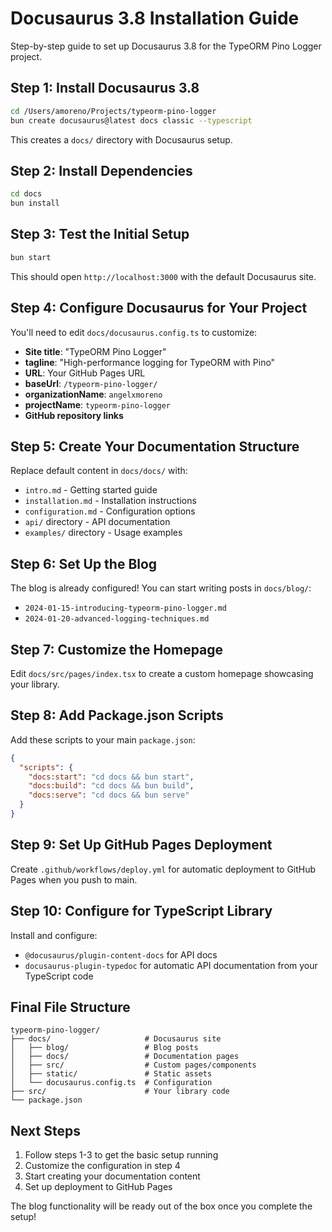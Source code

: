 # Docusaurus 3.8 Installation Guide

Step-by-step guide to set up Docusaurus 3.8 for the TypeORM Pino Logger project.

## **Step 1: Install Docusaurus 3.8**

```bash
cd /Users/amoreno/Projects/typeorm-pino-logger
bun create docusaurus@latest docs classic --typescript
```

This creates a `docs/` directory with Docusaurus setup.

## **Step 2: Install Dependencies**

```bash
cd docs
bun install
```

## **Step 3: Test the Initial Setup**

```bash
bun start
```

This should open `http://localhost:3000` with the default Docusaurus site.

## **Step 4: Configure Docusaurus for Your Project**

You'll need to edit `docs/docusaurus.config.ts` to customize:

- **Site title**: "TypeORM Pino Logger"
- **tagline**: "High-performance logging for TypeORM with Pino"
- **URL**: Your GitHub Pages URL
- **baseUrl**: `/typeorm-pino-logger/`
- **organizationName**: `angelxmoreno`
- **projectName**: `typeorm-pino-logger`
- **GitHub repository links**

## **Step 5: Create Your Documentation Structure**

Replace default content in `docs/docs/` with:
- `intro.md` - Getting started guide
- `installation.md` - Installation instructions
- `configuration.md` - Configuration options
- `api/` directory - API documentation
- `examples/` directory - Usage examples

## **Step 6: Set Up the Blog**

The blog is already configured! You can start writing posts in `docs/blog/`:
- `2024-01-15-introducing-typeorm-pino-logger.md`
- `2024-01-20-advanced-logging-techniques.md`

## **Step 7: Customize the Homepage**

Edit `docs/src/pages/index.tsx` to create a custom homepage showcasing your library.

## **Step 8: Add Package.json Scripts**

Add these scripts to your main `package.json`:

```json
{
  "scripts": {
    "docs:start": "cd docs && bun start",
    "docs:build": "cd docs && bun build",
    "docs:serve": "cd docs && bun serve"
  }
}
```

## **Step 9: Set Up GitHub Pages Deployment**

Create `.github/workflows/deploy.yml` for automatic deployment to GitHub Pages when you push to main.

## **Step 10: Configure for TypeScript Library**

Install and configure:
- `@docusaurus/plugin-content-docs` for API docs
- `docusaurus-plugin-typedoc` for automatic API documentation from your TypeScript code

## **Final File Structure**

```
typeorm-pino-logger/
├── docs/                     # Docusaurus site
│   ├── blog/                 # Blog posts
│   ├── docs/                 # Documentation pages
│   ├── src/                  # Custom pages/components
│   ├── static/               # Static assets
│   └── docusaurus.config.ts  # Configuration
├── src/                      # Your library code
└── package.json
```

## **Next Steps**

1. Follow steps 1-3 to get the basic setup running
2. Customize the configuration in step 4
3. Start creating your documentation content
4. Set up deployment to GitHub Pages

The blog functionality will be ready out of the box once you complete the setup!